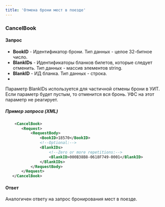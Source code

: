 ```yaml
---
title: 'Отмена брони мест в поезде'
---
```


### CancelBook

#### Запрос

-   **BookID** - Идентификатор брони. Тип данных - целое 32-битное число.
-   **BlankIDs** - Идентификаторы бланков билетов, которые следует отменить. Тип данных - массив элементов string.
-   **BlankID** - ИД бланка. Тип данных - строка.
-   
Параметр BlankIDs используется для частичной отмены брони в УИТ. Если параметр будет пустым, то отменится вся бронь.
УФС на этот параметр не реагирует.

##### Пример запроса (XML)
```xml
    <CancelBook>
       <Request>
           <RequestBody>
               <BookID>18570</BookID>
               <!--Optional:-->
               <BlankIDs>
                   <!--Zero or more repetitions:-->
                   <BlankID>000B38B8-0618F749-0001</BlankID>
               </BlankIDs>
           </RequestBody>
       </Request>
   </CancelBook>
```

#### Ответ

Аналогичен ответу на запрос бронирования мест в поезде.
